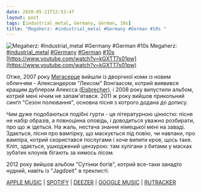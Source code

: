 ```yaml
---
date: 2020-05-21T12:53:47
layout: post
tags: [industrial_metal, Germany, German, 10s]
title: "Megaherz: #industrial_metal #Germany #German #10s "
---
```

![Megaherz: #industrial_metal #Germany #German #10s ](https://i.ytimg.com/vi/kGXTT7s01pw/maxresdefault.jpg)
Megaherz: [#industrial_metal](/tags/#industrial_metal) [#Germany](/tags/#Germany) [#German](/tags/#German) [#10s](/tags/#10s) [https://www.youtube.com/watch?v=kGXTT7s01pw](https://www.youtube.com/watch?v=kGXTT7s01pw)

Отже, 2007 року [Мегасерце](/2019-12-04-megaherz--industrial-metal-germany-german-00s-) вийшли із дворічної коми із новим обличчям - Александером &quot;Лексом&quot; Вонгаасом, котрий виявився кращим дублером Алексса ([Eisbrecher](/2020-02-11-eisbrecher--industrial-metal-germany-german-00s)), і 2008 року випустили альбом, котрий мені нічим не запам&#39;ятався. 2011 ж року вийшов прикольний синґл &quot;Сезон полювання&quot;, основна пісня з котрого додана до допису.

Чим дуже подобаються подібні гурти - це літературною цінністю: пісня не набір образів, а повноцінна оповідь, і доводиться уважно розбирати, про що ж ідеться. На жаль, нестача знання німецької мені на заваді. Здається, пісня про вампірку, що маскується під повію, чи навпаки, про вампіра, котрий скористався послугами і хоче випити кров, щось таке. Кліп, здається, ушкоджений цензурою: там хулігани з битами у масках зубатих клоунів бігають за кимось лісом.

2012 року вийшов альбом &quot;Сутінки богів&quot;, котрий все-таки занадто нудний, навіть із &quot;Jagdzeit&quot; в треклисті.

[APPLE MUSIC](https://music.apple.com/ru/album/jagdzeit-ep/485620154) \| [SPOTIFY](https://open.spotify.com/album/5EITLMjoKO7TXfV4JOPzn9) \| [DEEZER](https://www.deezer.com/album/5829051?utm_source=deezer&amp;utm_content=album-5829051&amp;utm_term=1601611822_1590054727&amp;utm_medium=web) \| [GOOGLE MUSIC](https://play.google.com/music/m/B5iofayeqjbrc7yfhhxfab37vyy?t=Jagdzeit_-_Megaherz) \| [RUTRACKER](https://rutracker.org/forum/viewtopic.php?t=5401770)